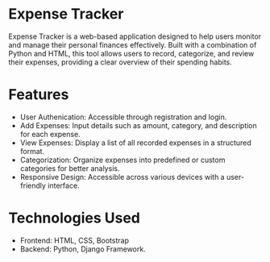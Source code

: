 # Expense Tracker

Expense Tracker is a web-based application designed to help users monitor and manage their personal finances effectively. Built with a combination of Python and HTML, this tool allows users to record, categorize, and review their expenses, providing a clear overview of their spending habits.

# Features
- User Authenication: Accessible through registration and login.
- Add Expenses: Input details such as amount, category, and description for each expense.
- View Expenses: Display a list of all recorded expenses in a structured format.
- Categorization: Organize expenses into predefined or custom categories for better analysis.
- Responsive Design: Accessible across various devices with a user-friendly interface.

# Technologies Used
- Frontend: HTML, CSS, Bootstrap
- Backend: Python, Django Framework.

